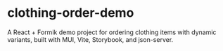 # clothing-order-demo
A React + Formik demo project for ordering clothing items with dynamic variants, built with MUI, Vite, Storybook, and json-server.
